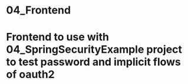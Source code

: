 # 04_Frontend
# Frontend to use with 04_SpringSecurityExample project to test password and implicit flows of oauth2
